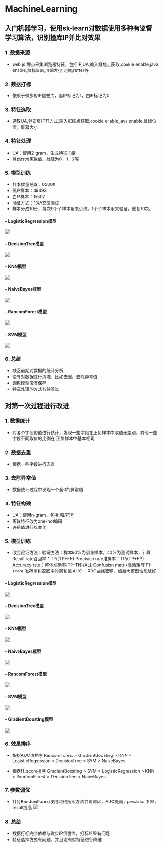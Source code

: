 # MachineLearning
## 入门机器学习，使用sk-learn对数据使用多种有监督学习算法，识别撞库IP并比对效果
### 1. 数据来源
- web js 埋点采集浏览器特征，包括IP,UA,输入框焦点获取,cookie enable,java enable,鼠标位置,屏幕大小,时间,reffer等
### 2. 数据打标
- 依赖于微步的IP信誉库，黑IP标记为1，白IP标记为0
### 3. 特征选取
- 选取UA,登录页打开方式,输入框焦点获取,cookie enable,java enable,鼠标位置，屏幕大小
### 4. 特征处理
- UA：使用2-gram，生成特征向量。
- 其他作为离散值，处理为0，1，2等
### 5. 模型训练
- 样本数量总数：65000
- 黑IP样本：49493
- 白IP样本：15507
- 验证方式：10折交叉验证
- 样本分成10份，每次9个子样本用来训练，1个子样本用来验证，重复10次。

#### - LogisticRegression模型
![](https://github.com/aboutbo/MachineLearning/raw/master/images/LR.png)
#### - DecisionTree模型
![](https://github.com/aboutbo/MachineLearning/raw/master/images/DT.png)
#### - KNN模型
![](https://github.com/aboutbo/MachineLearning/raw/master/images/KNN.png)
#### - NaiveBayes模型
![](https://github.com/aboutbo/MachineLearning/raw/master/images/NB.png)
#### - RandomForest模型
![](https://github.com/aboutbo/MachineLearning/raw/master/images/RF.png)
#### - SVM模型
![](https://github.com/aboutbo/MachineLearning/raw/master/images/SVM.png)

### 6. 总结
- 缺乏前期对数据的统计分析
- 没有对数据进行清洗，比如去重，去除异常值
- 训练模型没有保存
- 特征处理的方式有待改进

## 对第一次过程进行改进
### 1. 数据统计
- 对各个字段的值进行统计，发现一些字段在正负样本中取值无差别，其他一些字段不同取值的比例在
正负样本中基本相同
### 2. 数据去重
- 根据一些字段进行去重
### 3. 去除异常值
- 数据统计过程中发现一个全0的异常值
### 4. 特征构建
- UA：使用n-gram，包括.和/符号
- 离散特征改为one-hot编码
- 连续值进行标准化
### 5. 模型训练
- 改变验证方法：验证方法：样本60%为训练样本，40%为测试样本，计算
Recall rate召回率：TP/(TP+FN)
Precision rate准确率：TP/(TP+FP)
Accuracy rate：整体准确率(TP+TN)/ALL
Confusion matrix混淆矩阵
F1-score 准确率和召回率的调和值
AUC ：ROC曲线面积，值越大模型性能越好
#### - LogisticRegression模型
![](https://github.com/aboutbo/MachineLearning/raw/master/images/LR2.png)
#### - DecisionTree模型
![](https://github.com/aboutbo/MachineLearning/raw/master/images/DT2.png)
#### - KNN模型
![](https://github.com/aboutbo/MachineLearning/raw/master/images/KNN2.png)
#### - NaiveBayes模型
![](https://github.com/aboutbo/MachineLearning/raw/master/images/NB2.png)
#### - RandomForest模型
![](https://github.com/aboutbo/MachineLearning/raw/master/images/RF2.png)
#### - SVM模型
![](https://github.com/aboutbo/MachineLearning/raw/master/images/SVM2.png)
#### - GradientBoosting模型
![](https://github.com/aboutbo/MachineLearning/raw/master/images/GB.png)

### 6. 效果排序
- 根据AUC值排序
RandomForest > GradientBoosting > KNN > LogisticRegression > DecisionTree > SVM > NaiveBayes

- 根据f1_score排序
GradientBoosting > SVM > LogisticRegression > KNN > RandomForest > DecisionTree > NaiveBayes

### 7. 参数调优
- 针对RandomForest使用网格搜索方法尝试调优，AUC提高，precision下降，recall提高
![](https://github.com/aboutbo/MachineLearning/raw/master/images/RF3.png)


### 8. 总结
- 数据打标完全依赖与微步IP信誉库，打标结果有问题
- 特征选择方式有问题，并且没有对特征进行降维
